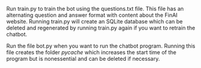 Run train.py to train the bot using the questions.txt file. 
This file has an alternating question and answer format with content about the FinAI website.
Running train.py will create an SQLite database which can be deleted and regenerated by running train.py again if you want to retrain the chatbot.

Run the file bot.py when you want to run the chatbot program. 
Running this file creates the folder _pycache_ which increases the start time of the program but is nonessential and can be deleted if necessary.